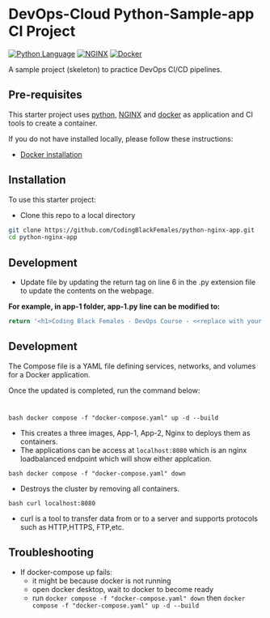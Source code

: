 # DevOps-Cloud Python-Sample-app CI Project

[![Python Language](https://img.shields.io/badge/flask-python%20language-blue)][1]
[![NGINX](https://img.shields.io/badge/NGINX-nginx-green)][2]
[![Docker](https://img.shields.io/badge/Docker-Container-yellowgreen)][3]


A sample project (skeleton) to practice DevOps CI/CD pipelines.

## Pre-requisites

This starter project uses [python][1], [NGINX][2] and [docker][3] as application and CI tools to create a container.

If you do not have  installed locally, please follow these instructions:
- [Docker installation][3]


## Installation

To use this starter project:

- Clone this repo to a local directory
```bash
git clone https://github.com/CodingBlackFemales/python-nginx-app.git
cd python-nginx-app
```

## Development


- Update file by updating the return tag on line 6 in the .py extension file to update the contents on the webpage.

**For example, in app-1 folder, app-1.py line can be modified to:**

```bash
return '<h1>Coding Black Females - DevOps Course - <<replace with your name>> App-1 :) </h1>'
```

## Development
The Compose file is a YAML file defining services, networks, and volumes for a Docker application.

Once the updated is completed, run the command below:

# 
```bash docker compose -f "docker-compose.yaml" up -d --build ```
- This creates a three images, App-1, App-2, Nginx to deploys them as containers.
- The applications can be access at  `localhost:8080` which is an nginx loadbalanced endpoint which will show either applcation.

```bash docker compose -f "docker-compose.yaml" down ```
- Destroys the cluster by removing all containers.

```bash curl localhost:8080 ```
- curl is a tool to transfer data from or to a server and supports protocols such as HTTP,HTTPS, FTP,etc.

## Troubleshooting

- If docker-compose up fails:
  -  it might be because docker is not running
  - open docker desktop, wait to docker to become ready
  - run  ```docker compose -f "docker-compose.yaml" down``` then ```docker compose -f "docker-compose.yaml" up -d --build```

[1]: https://pypi.org/project/Flask/
[2]: http://nginx.org/en/docs/beginners_guide.html
[3]: https://docs.docker.com/compose/compose-file/